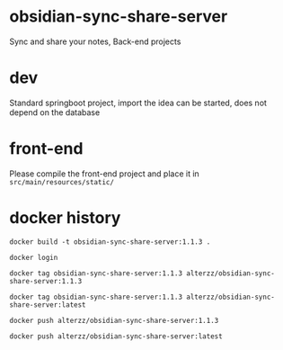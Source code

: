 # obsidian-sync-share-server

Sync and share your notes, Back-end projects



# dev

Standard springboot project, import the idea can be started, does not depend on the database


# front-end

Please compile the front-end project and place it in `src/main/resources/static/`


# docker history
```shell
docker build -t obsidian-sync-share-server:1.1.3 .

docker login

docker tag obsidian-sync-share-server:1.1.3 alterzz/obsidian-sync-share-server:1.1.3

docker tag obsidian-sync-share-server:1.1.3 alterzz/obsidian-sync-share-server:latest

docker push alterzz/obsidian-sync-share-server:1.1.3

docker push alterzz/obsidian-sync-share-server:latest

```


